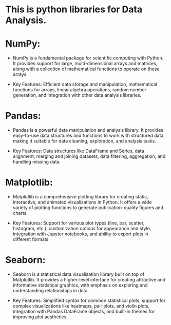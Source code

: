 # This is python libraries for Data Analysis.

# NumPy:

* NumPy is a fundamental package for scientific computing with Python. It provides support for large, multi-dimensional arrays and matrices, along with a collection of mathematical functions to operate on these arrays.

* Key Features: Efficient data storage and manipulation, mathematical functions for arrays, linear algebra operations, random number generation, and integration with other data analysis libraries.

# Pandas:  

* Pandas is a powerful data manipulation and analysis library. It provides easy-to-use data structures and functions to work with structured data, making it suitable for data cleaning, exploration, and analysis tasks.

* Key Features: Data structures like DataFrame and Series, data alignment, merging and joining datasets, data filtering, aggregation, and handling missing data.

# Matplotlib:

* Matplotlib is a comprehensive plotting library for creating static, interactive, and animated visualizations in Python. It offers a wide variety of plotting functions to generate publication-quality figures and charts.

* Key Features: Support for various plot types (line, bar, scatter, histogram, etc.), customization options for appearance and style, integration with Jupyter notebooks, and ability to export plots in different formats.

# Seaborn:

* Seaborn is a statistical data visualization library built on top of Matplotlib. It provides a higher-level interface for creating attractive and informative statistical graphics, with emphasis on exploring and understanding relationships in data.

* Key Features: Simplified syntax for common statistical plots, support for complex visualizations like heatmaps, pair plots, and violin plots, integration with Pandas DataFrame objects, and built-in themes for improving plot aesthetics.

